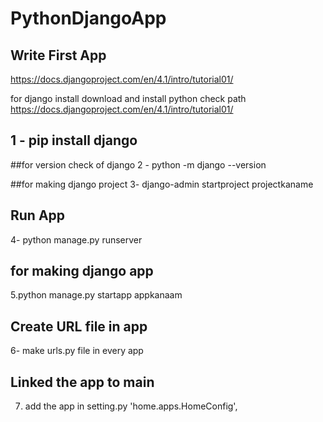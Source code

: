 # PythonDjangoApp


## Write First App
https://docs.djangoproject.com/en/4.1/intro/tutorial01/

for django install
download and install python
check path
https://docs.djangoproject.com/en/4.1/intro/tutorial01/

## 1 - pip install django

##for version check of django
2 -  python -m django --version

##for making django project
3- django-admin startproject projectkaname

## Run App 
4- python manage.py runserver

## for making django app
5.python manage.py startapp appkanaam

## Create URL file in app
6- make urls.py file in every app

## Linked the app to main 
7. add the app in setting.py 
 'home.apps.HomeConfig',
 
